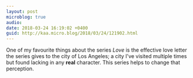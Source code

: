 ```yaml
---
layout: post
microblog: true
audio: 
date: 2018-03-24 16:19:02 +0400
guid: http://kaa.micro.blog/2018/03/24/121902.html
---
```

One of my favourite things about the series _Love_ is the effective love letter the series gives to the city of Los Angeles; a city I've visited multiple times but found lacking in any **real** character. This series helps to change that perception. 
